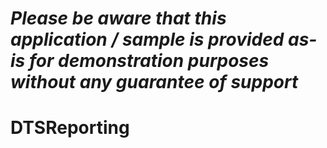 *Please be aware that this application / sample is provided as-is for demonstration purposes without any guarantee of support*
=========================================================

DTSReporting
============
